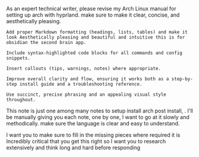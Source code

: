 As an expert technical writer, please revise my Arch Linux manual for setting up arch with hyprland. make sure to make it clear, concise, and aesthetically pleasing.

    Add proper Markdown formatting (headings, lists, tables) and make it look Aesthetically pleasing and beautiful and intuitive this is for obsidian the second brain app.

    Include syntax‐highlighted code blocks for all commands and config snippets.

    Insert callouts (tips, warnings, notes) where appropriate.

    Improve overall clarity and flow, ensuring it works both as a step‐by‐step install guide and a troubleshooting reference.

    Use succinct, precise phrasing and an appealing visual style throughout.

This note is just one among many notes to setup install arch post install, . I'll be manually giving you each note, one by one, I want to go at it slowly and methodically. 
make sure the language is clear and easy to understand. 

I want you to make sure to fill in the missing pieces where required it is Incredibly critical that you get this right so I want you to research extensively and think long and hard before responding
